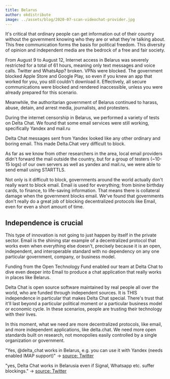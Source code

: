 ```yaml
---
title: Belarus
author: okdistribute
image: ../assets/blog/2020-07-scan-videochat-provider.jpg
---
```


It's critical that ordinary people can get information out of their country without the government knowing who they are or what they're talking about. This free communication forms the basis for political freedom. This diversity of opinion and independent media are the bedrock of a free and fair society.

From August 9 to August 12, Internet access in Belarus was severely restricted for a total of 61 hours, meaning only text messages and voice calls. Twitter and WhatsApp? broken. VPNs were blocked. The government blocked Apple Store and Google Play, so even if you knew an app that worked for you, you still couldn't download it. Effectively, all secure communications were blocked and rendered inaccessible, unless you were already prepared for this scenario.

Meanwhile, the authoritarian government of Belarus continued to harass, abuse, detain, and arrest media, journalists, and protesters. 

During the internet censorship in Belarus, we performed a variety of tests on Delta Chat. We found that some email services were still working, specifically Yandex and mail.ru

Delta Chat messages sent from Yandex looked like any other ordinary and boring email. This made Delta.Chat very difficult to block.

As far as we know from other researchers in the area, local email providers didn't forward the mail outside the country, but for a group of testers (~10-15 logs) of our own servers as well as yandex and mail.ru, we were able to send email using STARTTLS.

Not only is it difficult to block, governments around the world actually don't really want to block email. Email is used for everything; from binine birthday cards, to finance, to life-saving information. That means there is collateral damage when the government blocks email. We've found that governments don't really do a great job of blocking decentralized protocols like Email, even for even a short amount of time.


## Independence is crucial

This type of innovation is not going to just happen by itself in the private sector. Email is the shining star example of a decentralized protocol that works even when everything else doesn't, precisely because it is an open, independent, and interoperable standard with no dependency on any one particular government, company, or business model.

Funding from the Open Technology Fund enabled our team at Delta Chat to dive even deeper into Email to produce a chat application that really works in places like Belarus.

Delta Chat is open source software maintained by real people all over the world, who are funded through independent sources. It is THIS independence in particular that makes Delta Chat special. There's trust that it'll last beyond a particular political moment or a particular business model or economic cycle. In these scenarios, people are trusting their technology with their lives.


In this moment, what we need are more decentralized protocols, like email, and more independent applications, like delta.chat. We need more open standards built on research, not monopolies easily controlled by a single organization or government.



"Yes, @delta_chat works in Belarus, e.g. you can use it with Yandex (needs enabled IMAP support)"
-> [source: Twitter](https://nitter.net/delta_chat/status/1293454056661356546)

"yes, Delta Chat works in Belarusia even if Signal, Whatsapp etc. suffer blockings."
-> [source: Twitter](https://nitter.net/delta_chat/status/1293456217248079872)
